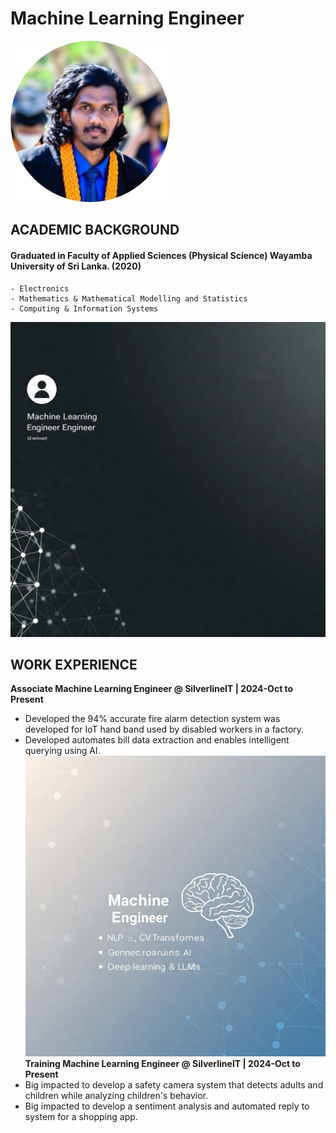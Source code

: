 # Machine Learning Engineer

![image](assets/dp.jpg)

## ACADEMIC BACKGROUND
#### Graduated in Faculty of Applied Sciences (Physical Science) Wayamba University of Sri Lanka. (2020)
    - Electronics
    - Mathematics & Mathematical Modelling and Statistics
    - Computing & Information Systems
![image](assets/Gemini_Generated_Image_ts35xkts35xkts35.jpeg)
## WORK EXPERIENCE
**Associate Machine Learning Engineer @ SilverlineIT | 2024-Oct to Present**
- Developed the 94% accurate fire alarm detection system was developed for IoT hand band used by disabled workers in a factory.
- Developed automates bill data extraction and enables intelligent querying using AI.
![image](assets/Gemini_Generated_Image_u963hqu963hqu963.jpeg)
**Training Machine Learning Engineer @ SilverlineIT | 2024-Oct to Present**
- Big impacted to develop a safety camera system that detects adults and children while analyzing children's behavior.
- Big impacted to develop a sentiment analysis and automated reply to system for a shopping app.
